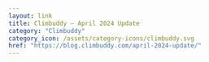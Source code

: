 ```yaml
---
layout: link
title: Climbuddy – April 2024 Update
category: "Climbuddy"
category_icon: /assets/category-icons/climbuddy.svg
href: "https://blog.climbuddy.com/april-2024-update/"
---
```

